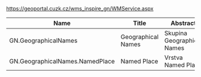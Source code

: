 https://geoportal.cuzk.cz/wms_inspire_gn/WMService.aspx

|Name|Title|Abstract|
|--|--|--|
|GN.GeographicalNames|Geographical Names|Skupina Geographical Names|
|GN.GeographicalNames.NamedPlace|Named Place|Vrstva Named Place|
